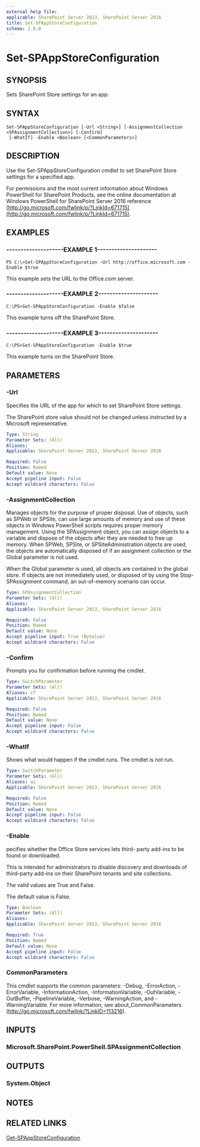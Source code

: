 ```yaml
---
external help file: 
applicable: SharePoint Server 2013, SharePoint Server 2016
title: Set-SPAppStoreConfiguration
schema: 2.0.0
---
```


# Set-SPAppStoreConfiguration

## SYNOPSIS
Sets SharePoint Store settings for an app.


## SYNTAX

```
Set-SPAppStoreConfiguration [-Url <String>] [-AssignmentCollection <SPAssignmentCollection>] [-Confirm]
 [-WhatIf] -Enable <Boolean> [<CommonParameters>]
```

## DESCRIPTION
Use the Set-SPAppStoreConfiguration cmdlet to set SharePoint Store settings for a specified app.

For permissions and the most current information about Windows PowerShell for SharePoint Products, see the online documentation at Windows PowerShell for SharePoint Server 2016 reference [http://go.microsoft.com/fwlink/p/?LinkId=671715](http://go.microsoft.com/fwlink/p/?LinkId=671715).


## EXAMPLES

### --------------------EXAMPLE 1---------------------
```
PS C:\>Set-SPAppStoreConfiguration -Url http://office.microsoft.com -Enable $true
```

This example sets the URL to the Office.com server.


### --------------------EXAMPLE 2---------------------
```
C:\PS>Set-SPAppStoreConfiguration -Enable $false
```

This example turns off the SharePoint Store.

### --------------------EXAMPLE 3---------------------
```
C:\PS>Set-SPAppStoreConfiguration -Enable $true
```

This example turns on the SharePoint Store.

## PARAMETERS

### -Url
Specifies the URL of the app for which to set SharePoint Store settings.

The SharePoint store value should not be changed unless instructed by a Microsoft representative.


```yaml
Type: String
Parameter Sets: (All)
Aliases: 
Applicable: SharePoint Server 2013, SharePoint Server 2016

Required: False
Position: Named
Default value: None
Accept pipeline input: False
Accept wildcard characters: False
```

### -AssignmentCollection
Manages objects for the purpose of proper disposal. Use of objects, such as SPWeb or SPSite, can use large amounts of memory and use of these objects in Windows PowerShell scripts requires proper memory management. Using the SPAssignment object, you can assign objects to a variable and dispose of the objects after they are needed to free up memory. When SPWeb, SPSite, or SPSiteAdministration objects are used, the objects are automatically disposed of if an assignment collection or the Global parameter is not used.

When the Global parameter is used, all objects are contained in the global store. If objects are not immediately used, or disposed of by using the Stop-SPAssignment command, an out-of-memory scenario can occur.


```yaml
Type: SPAssignmentCollection
Parameter Sets: (All)
Aliases: 
Applicable: SharePoint Server 2013, SharePoint Server 2016

Required: False
Position: Named
Default value: None
Accept pipeline input: True (ByValue)
Accept wildcard characters: False
```

### -Confirm
Prompts you for confirmation before running the cmdlet.


```yaml
Type: SwitchParameter
Parameter Sets: (All)
Aliases: cf
Applicable: SharePoint Server 2013, SharePoint Server 2016

Required: False
Position: Named
Default value: None
Accept pipeline input: False
Accept wildcard characters: False
```

### -WhatIf
Shows what would happen if the cmdlet runs.
The cmdlet is not run.


```yaml
Type: SwitchParameter
Parameter Sets: (All)
Aliases: wi
Applicable: SharePoint Server 2013, SharePoint Server 2016

Required: False
Position: Named
Default value: None
Accept pipeline input: False
Accept wildcard characters: False
```

### -Enable
pecifies whether the Office Store services lets third- party add-ins to be found or downloaded.

This is intended for administrators to disable discovery and downloads of third-party add-ins on their SharePoint tenants and site collections.

The valid values are True and False.

The default value is False.

```yaml
Type: Boolean
Parameter Sets: (All)
Aliases: 
Applicable: SharePoint Server 2013, SharePoint Server 2016

Required: True
Position: Named
Default value: None
Accept pipeline input: False
Accept wildcard characters: False
```

### CommonParameters
This cmdlet supports the common parameters: -Debug, -ErrorAction, -ErrorVariable, -InformationAction, -InformationVariable, -OutVariable, -OutBuffer, -PipelineVariable, -Verbose, -WarningAction, and -WarningVariable. For more information, see about_CommonParameters (http://go.microsoft.com/fwlink/?LinkID=113216).

## INPUTS

### Microsoft.SharePoint.PowerShell.SPAssignmentCollection

## OUTPUTS

### System.Object

## NOTES

## RELATED LINKS

[Get-SPAppStoreConfiguration](Get-SPAppStoreConfiguration.md)
